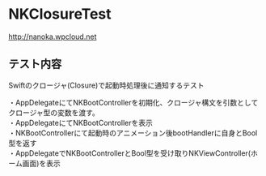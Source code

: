 NKClosureTest
=============
http://nanoka.wpcloud.net  

テスト内容
-----
Swiftのクロージャ(Closure)で起動時処理後に通知するテスト  
  
・AppDelegateにてNKBootControllerを初期化、クロージャ構文を引数としてクロージャ型の変数を渡す。  
・AppDelegateにてNKBootControllerを表示  
・NKBootControllerにて起動時のアニメーション後bootHandlerに自身とBool型を返す  
・AppDelegateでNKBootControllerとBool型を受け取りNKViewController(ホーム画面)を表示